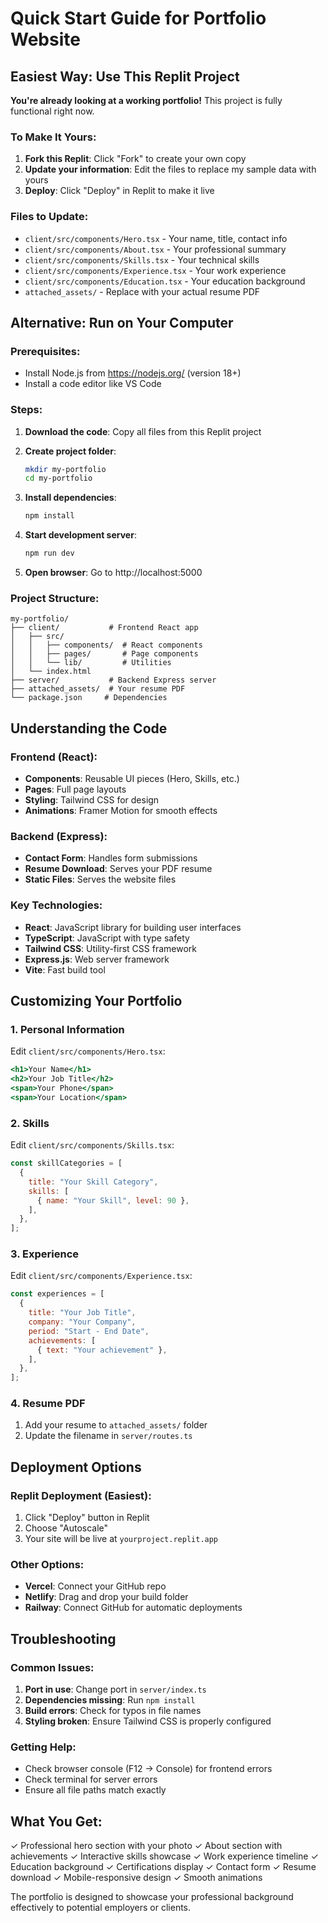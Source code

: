 # Quick Start Guide for Portfolio Website

## Easiest Way: Use This Replit Project

**You're already looking at a working portfolio!** This project is fully functional right now.

### To Make It Yours:
1. **Fork this Replit**: Click "Fork" to create your own copy
2. **Update your information**: Edit the files to replace my sample data with yours
3. **Deploy**: Click "Deploy" in Replit to make it live

### Files to Update:
- `client/src/components/Hero.tsx` - Your name, title, contact info
- `client/src/components/About.tsx` - Your professional summary
- `client/src/components/Skills.tsx` - Your technical skills
- `client/src/components/Experience.tsx` - Your work experience
- `client/src/components/Education.tsx` - Your education background
- `attached_assets/` - Replace with your actual resume PDF

## Alternative: Run on Your Computer

### Prerequisites:
- Install Node.js from https://nodejs.org/ (version 18+)
- Install a code editor like VS Code

### Steps:
1. **Download the code**: Copy all files from this Replit project
2. **Create project folder**:
   ```bash
   mkdir my-portfolio
   cd my-portfolio
   ```

3. **Install dependencies**:
   ```bash
   npm install
   ```

4. **Start development server**:
   ```bash
   npm run dev
   ```

5. **Open browser**: Go to http://localhost:5000

### Project Structure:
```
my-portfolio/
├── client/           # Frontend React app
│   ├── src/
│   │   ├── components/  # React components
│   │   ├── pages/       # Page components
│   │   └── lib/         # Utilities
│   └── index.html
├── server/           # Backend Express server
├── attached_assets/  # Your resume PDF
└── package.json     # Dependencies
```

## Understanding the Code

### Frontend (React):
- **Components**: Reusable UI pieces (Hero, Skills, etc.)
- **Pages**: Full page layouts
- **Styling**: Tailwind CSS for design
- **Animations**: Framer Motion for smooth effects

### Backend (Express):
- **Contact Form**: Handles form submissions
- **Resume Download**: Serves your PDF resume
- **Static Files**: Serves the website files

### Key Technologies:
- **React**: JavaScript library for building user interfaces
- **TypeScript**: JavaScript with type safety
- **Tailwind CSS**: Utility-first CSS framework
- **Express.js**: Web server framework
- **Vite**: Fast build tool

## Customizing Your Portfolio

### 1. Personal Information
Edit `client/src/components/Hero.tsx`:
```jsx
<h1>Your Name</h1>
<h2>Your Job Title</h2>
<span>Your Phone</span>
<span>Your Location</span>
```

### 2. Skills
Edit `client/src/components/Skills.tsx`:
```jsx
const skillCategories = [
  {
    title: "Your Skill Category",
    skills: [
      { name: "Your Skill", level: 90 },
    ],
  },
];
```

### 3. Experience
Edit `client/src/components/Experience.tsx`:
```jsx
const experiences = [
  {
    title: "Your Job Title",
    company: "Your Company",
    period: "Start - End Date",
    achievements: [
      { text: "Your achievement" },
    ],
  },
];
```

### 4. Resume PDF
1. Add your resume to `attached_assets/` folder
2. Update the filename in `server/routes.ts`

## Deployment Options

### Replit Deployment (Easiest):
1. Click "Deploy" button in Replit
2. Choose "Autoscale"
3. Your site will be live at `yourproject.replit.app`

### Other Options:
- **Vercel**: Connect your GitHub repo
- **Netlify**: Drag and drop your build folder
- **Railway**: Connect GitHub for automatic deployments

## Troubleshooting

### Common Issues:
1. **Port in use**: Change port in `server/index.ts`
2. **Dependencies missing**: Run `npm install`
3. **Build errors**: Check for typos in file names
4. **Styling broken**: Ensure Tailwind CSS is properly configured

### Getting Help:
- Check browser console (F12 → Console) for frontend errors
- Check terminal for server errors
- Ensure all file paths match exactly

## What You Get:
✓ Professional hero section with your photo
✓ About section with achievements
✓ Interactive skills showcase
✓ Work experience timeline
✓ Education background
✓ Certifications display
✓ Contact form
✓ Resume download
✓ Mobile-responsive design
✓ Smooth animations

The portfolio is designed to showcase your professional background effectively to potential employers or clients.